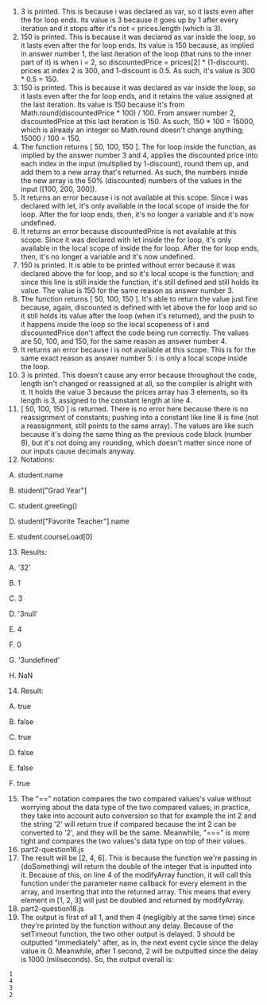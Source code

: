 1. 3 is printed. This is because i was declared as var, so it lasts even after the for loop ends. Its value is 3 because it goes up by 1 after every iteration and it stops after it's not < prices.length (which is 3).
2. 150 is printed. This is because it was declared as var inside the loop, so it lasts even after the for loop ends. Its value is 150 because, as implied in answer number 1, the last iteration of the loop (that runs to the inner part of it) is when i = 2, so discountedPrice = prices[2] * (1-discount). prices at index 2 is 300, and 1-discount is 0.5. As such, it's value is 300 * 0.5 = 150.
3. 150 is printed. This is because it was declared as var inside the loop, so it lasts even after the for loop ends, and it retains the value assigned at the last iteration. Its value is 150 because it's from Math.round(discountedPrice * 100) / 100. From answer number 2, discountedPrice at this last iteration is 150. As such, 150 * 100 = 15000, which is already an integer so Math.round doesn't change anything; 15000 / 100 = 150.
4. The function returns [ 50, 100, 150 ]. The for loop inside the function, as implied by the answer number 3 and 4, applies the discounted price into each index in the input (multiplied by 1-discount), round them up, and add them to a new array that's returned. As such, the numbers inside the new array is the 50% (discounted) numbers of the values in the input ([100, 200, 300]).
5. It returns an error because i is not available at this scope. Since i was declared with let, it's only available in the local scope of inside the for loop. After the for loop ends, then, it's no longer a variable and it's now undefined.
6.  It returns an error because discountedPrice is not available at this scope. Since it was declared with let inside the for loop, it's only available in the local scope of inside the for loop. After the for loop ends, then, it's no longer a variable and it's now undefined.
7.  150 is printed. It is able to be printed without error because it was declared above the for loop, and so it's local scope is the function; and since this line is still inside the function, it's still defined and still holds its value. The value is 150 for the same reason as answer number 3.
8.  The function returns [ 50, 100, 150 ]. It's able to return the value just fine because, again, discounted is defined with let above the for loop and so it still holds its value after the loop (when it's returned), and the push to it happens inside the loop so the local scopeness of i and discountedPrice don't affect the code being run correctly. The values are 50, 100, and 150, for the same reason as answer number 4.
9.  It returns an error because i is not available at this scope. This is for the same exact reason as answer number 5: i is only a local scope inside the loop.
10.  3 is printed. This doesn't cause any error because throughout the code, length isn't changed or reassigned at all, so the compiler is alright with it. It holds the value 3 because the prices array has 3 elements, so its length is 3, assigned to the constant length at line 4.
11.  [ 50, 100, 150 ] is returned. There is no error here because there is no reassignment of constants; pushing into a constant like line 8 is fine (not a reassignment, still points to the same array). The values are like such because it's doing the same thing as the previous code block (number 8), but it's not doing any rounding, which doesn't matter since none of our inputs cause decimals anyway.
12.  Notations:

A. student.name

B. student["Grad Year"]

C. student.greeting()

D. student["Favorite Teacher"].name

E. student.courseLoad[0]

13. Results:
    
A. '32'

B. 1

C. 3

D. '3null'

E. 4

F. 0

G. '3undefined'

H. NaN

14. Result:

A. true

B. false

C. true

D. false

E. false

F. true

15. The "==" notation compares the two compared values's value without worrying about the data type of the two compared values; in practice, they take into account auto conversion so that for example the int 2 and the string '2' will return true if compared because the int 2 can be converted to '2', and they will be the same. Meanwhile, "===" is more tight and compares the two values's data type on top of their values.
16. part2-question16.js
17. The result will be [2, 4, 6]. This is because the function we're passing in (doSomething) will return the double of the integer that is inputted into it. Because of this, on line 4 of the modifyArray function, it will call this function under the parameter name callback for every element in the array, and inserting that into the returned array. This means that every element in [1, 2, 3] will just be doubled and returned by modifyArray.
18. part2-question18.js
19. The output is first of all 1, and then 4 (negligibly at the same time) since they're printed by the function without any delay. Because of the setTimeout function, the two other output is delayed. 3 should be outputted "immediately" after, as in, the next event cycle since the delay value is 0. Meanwhile, after 1 second, 2 will be outputted since the delay is 1000 (miliseconds). So, the output overall is:
```
1
4
3
2
```
